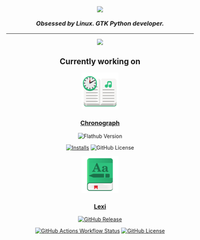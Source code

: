 <h3 align="center">
    
![](https://capsule-render.vercel.app/api?type=rounded&height=300&color=gradient&text=Džeremi&reversal=true&section=footer&animation=twinkling)
    
<i>Obsessed by Linux. GTK Python developer.</i>
</h3>
<hr>

<p align="center">
    <img src="https://skillicons.dev/icons?i=python,gtk,linux,obsidian,vscode" />
</p>

<div align="center">

## Currently working on

<img alt="Chronograph Icon" src="https://github.com/Dzheremi2/Chronograph/blob/master/data/icons/hicolor/scalable/apps/io.github.dzheremi2.lrcmake-gtk.svg" width="100" height="100">

### [Chronograph](https://github.com/Dzheremi2/Chronograph)

<img alt="Flathub Version" src="https://img.shields.io/flathub/v/io.github.dzheremi2.lrcmake-gtk?style=for-the-badge&logo=flathub&color=lightblue">

[flathub-url]: https://flathub.org/apps/io.github.dzheremi2.lrcmake-gtk
[installs-img]: https://img.shields.io/flathub/downloads/io.github.dzheremi2.lrcmake-gtk?style=for-the-badge&color=gree&logo=flathub
[![Installs][installs-img]][flathub-url]
![GitHub License](https://img.shields.io/github/license/Dzheremi2/LRCMake-GTK?style=for-the-badge&color=C25D00)

<img alt="Lexi Icon" src="https://github.com/Dzheremi2/Lexi/blob/master/data/icons/hicolor/scalable/apps/io.github.dzheremi2.lexi.svg" width="100" height="100">

### [Lexi](https://github.com/Dzheremi2/Lexi)

[flathub-url]: https://flathub.org/apps/io.github.dzheremi2.lexi
[installs-img]: https://img.shields.io/flathub/downloads/io.github.dzheremi2.lexi?style=for-the-badge&color=gree&logo=flathub

[![GitHub Release](https://img.shields.io/github/v/release/Dzheremi2/Lexi?style=for-the-badge&color=000B3C&logo=github)](https://github.com/Dzheremi2/Lexi/releases/latest)
<!-- <a href="https://flathub.org/apps/io.github.dzheremi2.lexi"><img alt="Flathub Version" src="https://img.shields.io/flathub/v/io.github.dzheremi2.lexi?style=for-the-badge&logo=flathub&color=lightblue"></a> -->
<a href="https://github.com/Dzheremi2/Lexi/actions"><img alt="GitHub Actions Workflow Status" src="https://img.shields.io/github/actions/workflow/status/Dzheremi2/Lexi/.github%2Fworkflows%2Fbundle.yml?style=for-the-badge&logo=github"></a>
[![GitHub License](https://img.shields.io/github/license/Dzheremi2/Lexi?style=for-the-badge&color=C25D00)](https://github.com/Dzheremi2/Lexi/blob/master/LICENSE)

</div>
